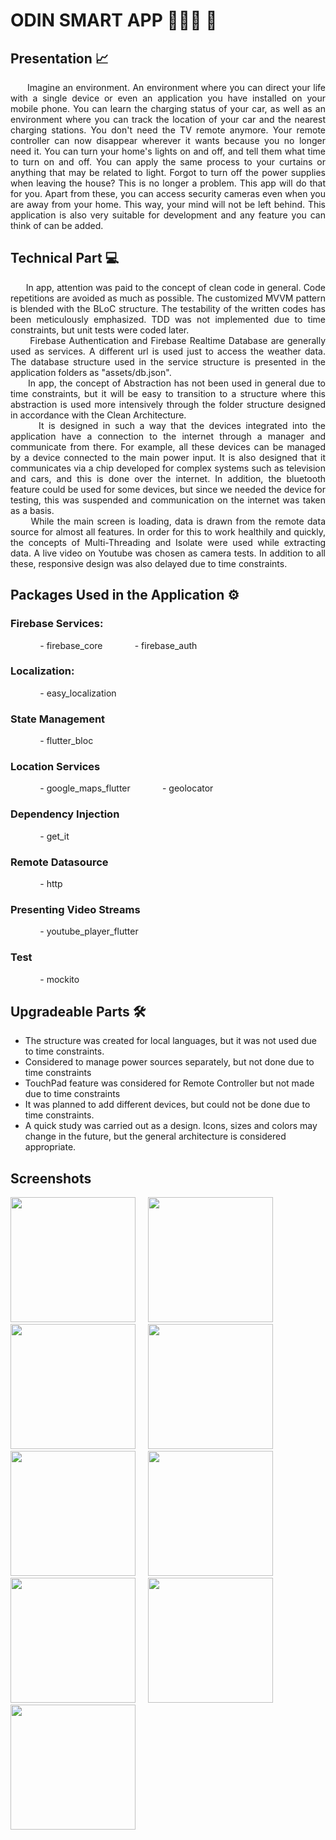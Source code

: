 # ODIN SMART APP 🧑🏽‍💻 📱

## Presentation 📈
<p align="justify">&nbsp;&nbsp;&nbsp;&nbsp;&nbsp;&nbsp;Imagine an environment. An environment where you can direct your life with a single device or even an application you have installed on your mobile phone. You can learn the charging status of your car, as well as an environment where you can track the location of your car and the nearest charging stations. You don't need the TV remote anymore. Your remote controller can now disappear wherever it wants because you no longer need it. You can turn your home's lights on and off, and tell them what time to turn on and off. You can apply the same process to your curtains or anything that may be related to light. Forgot to turn off the power supplies when leaving the house? This is no longer a problem. This app will do that for you. Apart from these, you can access security cameras even when you are away from your home. This way, your mind will not be left behind. This application is also very suitable for development and any feature you can think of can be added.</p>

## Technical Part 💻 
<p align="justify">&nbsp;&nbsp;&nbsp;&nbsp;&nbsp;&nbsp;In app, attention was paid to the concept of clean code in general. Code repetitions are avoided as much as possible. The customized MVVM pattern is blended with the BLoC structure. The testability of the written codes has been meticulously emphasized. TDD was not implemented due to time constraints, but unit tests were coded later.<br />&nbsp;&nbsp;&nbsp;&nbsp;&nbsp;&nbsp;Firebase Authentication and Firebase Realtime Database are generally used as services. A different url is used just to access the weather data. The database structure used in the service structure is presented in the application folders as "assets/db.json".<br />&nbsp;&nbsp;&nbsp;&nbsp;&nbsp;&nbsp;In app, the concept of Abstraction has not been used in general due to time constraints, but it will be easy to transition to a structure where this abstraction is used more intensively through the folder structure designed in accordance with the Clean Architecture.<br />&nbsp;&nbsp;&nbsp;&nbsp;&nbsp;&nbsp;It is designed in such a way that the devices integrated into the application have a connection to the internet through a manager and communicate from there. For example, all these devices can be managed by a device connected to the main power input. It is also designed that it communicates via a chip developed for complex systems such as television and cars, and this is done over the internet. In addition, the bluetooth feature could be used for some devices, but since we needed the device for testing, this was suspended and communication on the internet was taken as a basis.<br />&nbsp;&nbsp;&nbsp;&nbsp;&nbsp;&nbsp;While the main screen is loading, data is drawn from the remote data source for almost all features. In order for this to work healthily and quickly, the concepts of Multi-Threading and Isolate were used while extracting data. A live video on Youtube was chosen as camera tests. In addition to all these, responsive design was also delayed due to time constraints.</p>

## Packages Used in the Application ⚙️

### Firebase Services:
&nbsp;&nbsp;&nbsp;&nbsp;&nbsp;&nbsp;&nbsp;&nbsp;&nbsp;&nbsp;&nbsp;&nbsp;- firebase_core
&nbsp;&nbsp;&nbsp;&nbsp;&nbsp;&nbsp;&nbsp;&nbsp;&nbsp;&nbsp;&nbsp;&nbsp;- firebase_auth
### Localization:
&nbsp;&nbsp;&nbsp;&nbsp;&nbsp;&nbsp;&nbsp;&nbsp;&nbsp;&nbsp;&nbsp;&nbsp;- easy_localization
### State Management
&nbsp;&nbsp;&nbsp;&nbsp;&nbsp;&nbsp;&nbsp;&nbsp;&nbsp;&nbsp;&nbsp;&nbsp;- flutter_bloc
### Location Services
&nbsp;&nbsp;&nbsp;&nbsp;&nbsp;&nbsp;&nbsp;&nbsp;&nbsp;&nbsp;&nbsp;&nbsp;- google_maps_flutter
&nbsp;&nbsp;&nbsp;&nbsp;&nbsp;&nbsp;&nbsp;&nbsp;&nbsp;&nbsp;&nbsp;&nbsp;- geolocator
### Dependency Injection
&nbsp;&nbsp;&nbsp;&nbsp;&nbsp;&nbsp;&nbsp;&nbsp;&nbsp;&nbsp;&nbsp;&nbsp;- get_it
### Remote Datasource
&nbsp;&nbsp;&nbsp;&nbsp;&nbsp;&nbsp;&nbsp;&nbsp;&nbsp;&nbsp;&nbsp;&nbsp;- http
### Presenting Video Streams
&nbsp;&nbsp;&nbsp;&nbsp;&nbsp;&nbsp;&nbsp;&nbsp;&nbsp;&nbsp;&nbsp;&nbsp;- youtube_player_flutter
### Test
&nbsp;&nbsp;&nbsp;&nbsp;&nbsp;&nbsp;&nbsp;&nbsp;&nbsp;&nbsp;&nbsp;&nbsp;- mockito

## Upgradeable Parts 🛠

- The structure was created for local languages, but it was not used due to time constraints.
- Considered to manage power sources separately, but not done due to time constraints
- TouchPad feature was considered for Remote Controller but not made due to time constraints
- It was planned to add different devices, but could not be done due to time constraints.
- A quick study was carried out as a design. Icons, sizes and colors may change in the future, but the general architecture is considered appropriate.


## Screenshots

<img src="https://user-images.githubusercontent.com/43931758/157697473-b8c837f9-f9df-4b79-99fc-52334cd8f3f0.PNG" width="200"/>&nbsp;&nbsp;&nbsp;&nbsp;
<img src="https://user-images.githubusercontent.com/43931758/157697492-a7b16c01-5eeb-43e6-826e-7aac9b3c604b.PNG" width="200"/>&nbsp;&nbsp;&nbsp;&nbsp;
<img src="https://user-images.githubusercontent.com/43931758/157697496-ea0d99c6-a022-4848-8608-97b49a52deec.PNG" width="200"/>&nbsp;&nbsp;&nbsp;&nbsp;
<img src="https://user-images.githubusercontent.com/43931758/157697505-cce9a64a-8fee-41c1-a446-1ceff90eb0d2.PNG" width="200"/>&nbsp;&nbsp;&nbsp;&nbsp;
<img src="https://user-images.githubusercontent.com/43931758/157697511-019d18c9-cbc7-4fa3-8a36-09c8fcf3c009.PNG" width="200"/>&nbsp;&nbsp;&nbsp;&nbsp;
<img src="https://user-images.githubusercontent.com/43931758/157697517-38cef311-61e6-47cf-84c0-cc4576cfe089.PNG" width="200"/>&nbsp;&nbsp;&nbsp;&nbsp;
<img src="https://user-images.githubusercontent.com/43931758/157697522-d15de315-b510-4218-a3b1-e4b9277343a5.PNG" width="200"/>&nbsp;&nbsp;&nbsp;&nbsp;
<img src="https://user-images.githubusercontent.com/43931758/157697526-ca000e26-994d-42bc-933a-ae3a3cbe4906.PNG" width="200"/>&nbsp;&nbsp;&nbsp;&nbsp;
<img src="https://user-images.githubusercontent.com/43931758/157697531-f1946cde-bb30-4170-be4a-d794bbdb4a7c.PNG" width="200"/>
